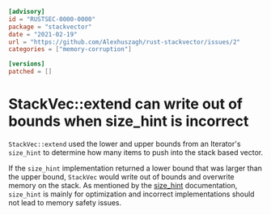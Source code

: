 ```toml
[advisory]
id = "RUSTSEC-0000-0000"
package = "stackvector"
date = "2021-02-19"
url = "https://github.com/Alexhuszagh/rust-stackvector/issues/2"
categories = ["memory-corruption"]

[versions]
patched = []
```

# StackVec::extend can write out of bounds when size_hint is incorrect

`StackVec::extend` used the lower and upper bounds from an Iterator's
`size_hint` to determine how many items to push into the stack based vector.

If the `size_hint` implementation returned a lower bound that was larger than
the upper bound, `StackVec` would write out of bounds and overwrite memory
on the stack. As mentioned by the [size_hint](https://doc.rust-lang.org/std/iter/trait.Iterator.html#provided-methods)
documentation, `size_hint` is mainly for optimization and incorrect
implementations should not lead to memory safety issues.

